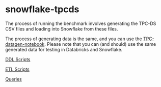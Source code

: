 # snowflake-tpcds

The process of running the benchmark involves generating the TPC-DS CSV files and loading into Snowflake from these files.

The process of generating data is the same, and you can use the [TPC-datagen-notebook](../databricks/TPC-datagen-notebook.dbc). Please note that you can (and should) use the same generated data for testing in Databricks and Snowflake.

[DDL Scripts](./DDL)

[ETL Scripts](./ETL)

[Queries](./Queries)
